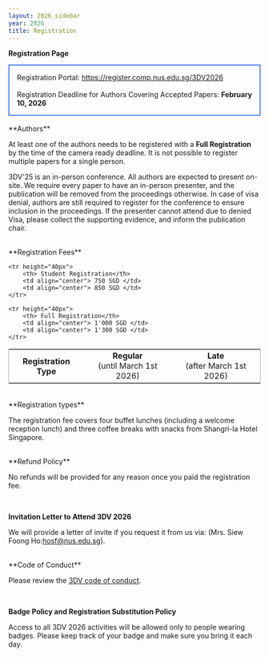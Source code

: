 ```yaml
---
layout: 2026_sidebar
year: 2026
title: Registration
---
```


**Registration Page**

<div style="border: 2px solid #467CFD; padding: 15px; text-align: left">
Registration Portal: <a href="https://register.comp.nus.edu.sg/3DV2026">https://register.comp.nus.edu.sg/3DV2026</a>
<!-- <a href="http://www.davoscongress.ch/3DVConference/Registration">Registration</a> -->
<br><br>
<!-- For any visa related questions, please directly contact Ms. Jrene Müller (<a href="mailto:jrene.mueller@geod.baug.ethz.ch">jrene.mueller@geod.baug.ethz.ch</a>).
<br><br> -->
Registration Deadline for Authors Covering Accepted Papers: <b>February 10, 2026</b><br>
</div>

<br>
**Authors**

At least one of the authors needs to be registered with a **Full Registration** by the time of the camera ready deadline. It is not possible to register multiple papers for a single person.

3DV'25 is an in-person conference. All authors are expected to present on-site. We require every paper to have an in-person presenter, and the publication will be removed from the proceedings otherwise.
In case of visa denial, authors are still required to register for the conference to ensure inclusion in the proceedings.
If the presenter cannot attend due to denied Visa, please collect the supporting evidence, and inform the publication chair.

<br>
**Registration Fees**

<table style="border-collapse: collapse; border: 1px solid #AAAAAA; width: 100%;">
    <tr height="40px">
        <th>Registration Type</th>
        <td align="center"><b>Regular</b><br> (until March 1st 2026)</td>
        <td align="center"><b>Late</b><br> (after March 1st 2026)</td>
    </tr>

    <tr height="40px">
        <th> Student Registration</th>
        <td align="center"> 750 SGD </td>
        <td align="center"> 850 SGD </td>
    </tr>
    
    <tr height="40px">
        <th> Full Registration</th>
        <td align="center"> 1'000 SGD </td>
        <td align="center"> 1'300 SGD </td>
    </tr>
</table>

<br>
**Registration types**

The registration fee covers four buffet lunches (including a welcome reception lunch) and three coffee breaks with snacks from Shangri-la Hotel Singapore.

<!-- <br>
**Visa Invitation Letters**

The countries that require a valid visa to enter Singapore and full information on visa application can be found
Participants who require an official <i>Letter of Invitation</i> for visa or funding
purposes can apply for it during the registration. -->
<!-- by contacting the general chairs
(3dv24gc [at] googlegroups [dot] com). 
registered and have paid the relevant registration fee to obtain a letter of
invitation. -->

<!-- Requests MUST contain the following:

- First and last name
- Address
- Date of birth
- Passport number
- Sending institution
- Paper name (if indicated)

Any fraudulent requests will be reported to the proper authorities. -->


<!-- <br>
**Childcare**

3DV2022 will provide childcare during the conference. Please reach out to the
general chairs and you will receive further information. Contact: 3dv22gc [at] googlegroups [dot] com   -->


<br>
**Refund Policy**

No refunds will be provided for any reason once you paid the registration fee.

<br>

**Invitation Letter to Attend 3DV 2026**

We will provide a letter of invite if you request it from us via: (Mrs. Siew Foong Ho:hosf@nus.edu.sg).

<br>
**Code of Conduct**

Please review the [3DV code of conduct]({{site.url}}/{{page.year}}/code-of-conduct).

<br>

**Badge Policy and Registration Substitution Policy**

Access to all 3DV 2026 activities will be allowed only to people wearing badges.
Please keep track of your badge and make sure you bring it each day.
